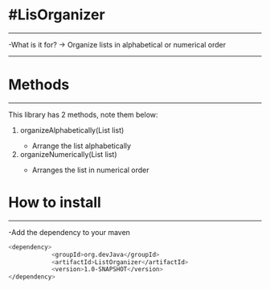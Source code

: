 <h1>#LisOrganizer</h1>
<hr>
-What is it for?
  -> Organize lists in alphabetical or numerical order

<hr>

<h1>Methods</h1>
<hr>
This library has 2 methods, note them below:
<ol>
  <li>organizeAlphabetically(List<String> list)</li>
    <ul>
      <li>Arrange the list alphabetically</li>
    </ul>
   <li>organizeNumerically(List<Integer> list)</li>
     <ul>
       <li>Arranges the list in numerical order</li>
     </ul>
</ol>


<h1>How to install</h1>
<hr>
-Add the dependency to your maven

```bash
<dependency>
            <groupId>org.devJava</groupId>
            <artifactId>ListOrganizer</artifactId>
            <version>1.0-SNAPSHOT</version>
</dependency>
```
